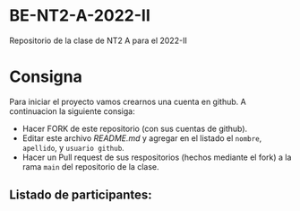 # BE-NT2-A-2022-II
Repositorio de la clase de NT2 A para el 2022-II

# Consigna 

Para iniciar el proyecto vamos crearnos una cuenta en github. A continuacion la siguiente consiga:

- Hacer FORK de este repositorio (con sus cuentas de github).
- Editar este archivo *README.md* y agregar en el listado el `nombre`, `apellido`, y `usuario github`.
- Hacer un Pull request de sus respositorios (hechos mediante el fork) a la rama `main` del repositorio de la clase.

## Listado de participantes: